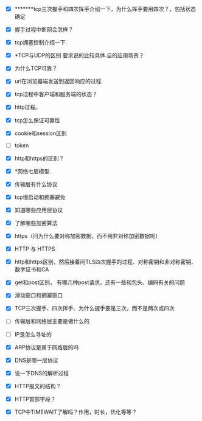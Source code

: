 - [x] *******tcp三次握手和四次挥手介绍一下，为什么挥手要用四次？，包括状态确定

- [x] 握手过程中断网会怎样？


- [x] tcp拥塞控制介绍一下.


- [x] *TCP与UDP的区别 要求说的比较具体.自的应用场景？
- [x] 为什么TCP可靠？


- [x] url在浏览器端发送到返回响应的过程.


- [x] tcp过程中客户端和服务端的状态？


- [x] http过程。


- [x] tcp怎么保证可靠性


- [x] cookie和session区别


- [ ] token


- [x] http和https的区别？


- [x] *网络七层模型.


- [x] 传输层有什么协议


- [x] tcp慢启动和拥塞避免


- [x] 知道哪些应用层协议


- [x] 了解哪些加密算法


- [x] https（问为什么要对称加密数据，而不用非对称加密数据呢）


- [x] HTTP 与 HTTPS
- [x] http和https区别，然后接着问TLS四次握手的过程、对称密钥和非对称密钥、数字证书和CA
- [x] get和post区别， 有哪几种post请求，还有一些和包头、编码有关的问题
- [x] 滑动窗口和拥塞窗口
- [x] TCP三次握手、四次挥手、为什么握手要是三次，而不是两次或四次
- [ ] 传输层和网络层主要是做什么的
- [ ] IP是怎么寻址的
- [x] ARP协议是属于网络层的吗
- [x] DNS是哪一层协议
- [x] 说一下DNS的解析过程
- [x] HTTP报文的结构？
- [x] HTTP首部字段？
- [x] TCP中TIMEWAIT了解吗？作用，时长，优化等等？

